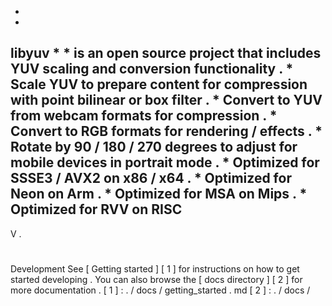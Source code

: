 *
*
libyuv
*
*
is
an
open
source
project
that
includes
YUV
scaling
and
conversion
functionality
.
*
Scale
YUV
to
prepare
content
for
compression
with
point
bilinear
or
box
filter
.
*
Convert
to
YUV
from
webcam
formats
for
compression
.
*
Convert
to
RGB
formats
for
rendering
/
effects
.
*
Rotate
by
90
/
180
/
270
degrees
to
adjust
for
mobile
devices
in
portrait
mode
.
*
Optimized
for
SSSE3
/
AVX2
on
x86
/
x64
.
*
Optimized
for
Neon
on
Arm
.
*
Optimized
for
MSA
on
Mips
.
*
Optimized
for
RVV
on
RISC
-
V
.
#
#
#
Development
See
[
Getting
started
]
[
1
]
for
instructions
on
how
to
get
started
developing
.
You
can
also
browse
the
[
docs
directory
]
[
2
]
for
more
documentation
.
[
1
]
:
.
/
docs
/
getting_started
.
md
[
2
]
:
.
/
docs
/
